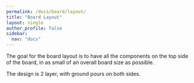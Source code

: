 ```yaml
---
permalink: /docs/board/layout/
title: "Board Layout"
layout: single
author_profile: false
sidebar:
  nav: "docs"
---
```


The goal for the board layout is to have all the components on the top side of the board, in as small of an overall board size as possible.

The design is 2 layer, with ground pours on both sides. 

